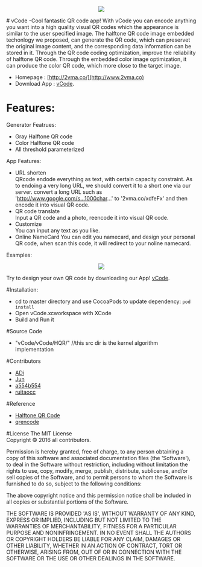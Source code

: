 <p align="center"><img src='https://github.com/ruitaocc/vCode/blob/master/vCode/2vma.png'></p>
# vCode -Cool fantastic QR code app!
With vCode you can encode anything you want into a high quality visual QR codes which the appearance is similar to the user specified image.  
The halftone QR code image embedded techonlogy we proposed, can generate the QR code, which can preservet the original image content, and the corresponding data information can be stored in it. Through the QR code coding optimization, improve the reliability of halftone QR code. Through the embedded color image optimization, it can produce the color QR code, which more close to the target image.

* Homepage : [http://2vma.co/](http://www.2vma.co)
* Download App : [vCode](https://itunes.apple.com/app/id987220213).   

# Features:
Generator Featrues:  

* Gray Halftone QR code  
* Color Halftone QR code  
* All threshold parameterized  

App Features:   

* URL shorten  
QRcode endode everything as text, with certain capacity constraint. As to endoing a very long URL, we should convert it to a short one via our server. convert a long URL such as 'http://www.google.com/s...1000char...' to '2vma.co/xdfeFx' and then encode it into visual QR code.
* QR code translate  
Input a QR code and a photo, reencode it into visual QR code.
* Customize  
You can input any text as you like.
* Online NameCard
You can edit you namecard, and design your personal QR code, when scan this code, it will redirect to your noline namecard.

Examples:
<p align="center"><img src='https://avatars0.githubusercontent.com/u/2412183'></p>


Try to design your own QR code by downloading our App! [vCode](https://itunes.apple.com/app/id987220213).  


#Installation:
* cd to master directory and use CocoaPods to update dependency: `pod install`  
* Open vCode.xcworkspace with XCode
* Build and Run it  

#Source Code
* "vCode/vCode/HQR/"    //this src dir is the kernel algorithm implementation

#Contributors
* [ADi](https://github.com/chuigeng)  
* [Jun](https://github.com/jiajunlo)
* [a554b554](https://github.com/a554b554)  
* [ruitaocc](https://github.com/ruitaocc/)

#Reference
* [Halftone QR Code](http://www0.cs.ucl.ac.uk/staff/n.mitra/research/halftone_QR/paper_docs/halftoneQR_sigga13.pdf)
* [qrencode](https://github.com/fukuchi/libqrencode)

#License
The MIT License  
Copyright © 2016 all contributors.  

Permission is hereby granted, free of charge, to any person obtaining a copy of this software and associated documentation files (the 'Software'), to deal in the Software without restriction, including without limitation the rights to use, copy, modify, merge, publish, distribute, sublicense, and/or sell copies of the Software, and to permit persons to whom the Software is furnished to do so, subject to the following conditions:

The above copyright notice and this permission notice shall be included in all copies or substantial portions of the Software.

THE SOFTWARE IS PROVIDED 'AS IS', WITHOUT WARRANTY OF ANY KIND, EXPRESS OR IMPLIED, INCLUDING BUT NOT LIMITED TO THE WARRANTIES OF MERCHANTABILITY, FITNESS FOR A PARTICULAR PURPOSE AND NONINFRINGEMENT. IN NO EVENT SHALL THE AUTHORS OR COPYRIGHT HOLDERS BE LIABLE FOR ANY CLAIM, DAMAGES OR OTHER LIABILITY, WHETHER IN AN ACTION OF CONTRACT, TORT OR OTHERWISE, ARISING FROM, OUT OF OR IN CONNECTION WITH THE SOFTWARE OR THE USE OR OTHER DEALINGS IN THE SOFTWARE.
